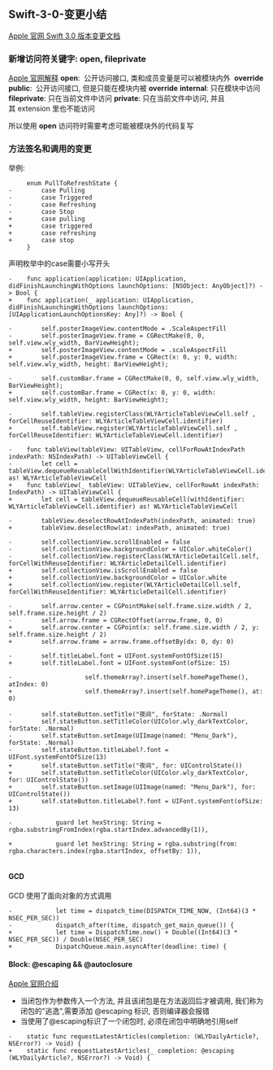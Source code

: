 ## Swift-3-0-变更小结
<!--more-->

[Apple 官网 Swift 3.0 版本变更文档](https://developer.apple.com/library/content/documentation/Swift/Conceptual/Swift_Programming_Language/RevisionHistory.html)
### 新增访问符关键字: open, fileprivate
[Apple 官网解释](https://developer.apple.com/library/content/documentation/Swift/Conceptual/Swift_Programming_Language/AccessControl.html#//apple_ref/doc/uid/TP40014097-CH41-ID3)
**open**:  公开访问接口, 类和成员变量是可以被模块内外  **override**
**public**:  公开访问接口, 但是只能在模块内被 **override**
**internal**: 只在模块中访问
**fileprivate**: 只在当前文件中访问
**private**: 只在当前文件中访问, 并且其 extension 里也不能访问

所以使用 **open** 访问符时需要考虑可能被模块外的代码复写

### 方法签名和调用的变更
举例:
```
     enum PullToRefreshState {
-        case Pulling
-        case Triggered
-        case Refreshing
-        case Stop
+        case pulling
+        case triggered
+        case refreshing
+        case stop
     }

```
声明枚举中的case需要小写开头
```
-    func application(application: UIApplication, didFinishLaunchingWithOptions launchOptions: [NSObject: AnyObject]?) -> Bool {
+    func application(_ application: UIApplication, didFinishLaunchingWithOptions launchOptions: [UIApplicationLaunchOptionsKey: Any]?) -> Bool {

```
```
-        self.posterImageView.contentMode = .ScaleAspectFill
-        self.posterImageView.frame = CGRectMake(0, 0, self.view.wly_width, BarViewHeight);
+        self.posterImageView.contentMode = .scaleAspectFill
+        self.posterImageView.frame = CGRect(x: 0, y: 0, width: self.view.wly_width, height: BarViewHeight);
```
```
-        self.customBar.frame = CGRectMake(0, 0, self.view.wly_width, BarViewHeight);
+        self.customBar.frame = CGRect(x: 0, y: 0, width: self.view.wly_width, height: BarViewHeight);

```
```
-        self.tableView.registerClass(WLYArticleTableViewCell.self , forCellReuseIdentifier: WLYArticleTableViewCell.identifier)
+        self.tableView.register(WLYArticleTableViewCell.self , forCellReuseIdentifier: WLYArticleTableViewCell.identifier)
```
```
-    func tableView(tableView: UITableView, cellForRowAtIndexPath indexPath: NSIndexPath) -> UITableViewCell {
-        let cell = tableView.dequeueReusableCellWithIdentifier(WLYArticleTableViewCell.identifier) as! WLYArticleTableViewCell
+    func tableView(_ tableView: UITableView, cellForRowAt indexPath: IndexPath) -> UITableViewCell {
+        let cell = tableView.dequeueReusableCell(withIdentifier: WLYArticleTableViewCell.identifier) as! WLYArticleTableViewCell

```
```
-        tableView.deselectRowAtIndexPath(indexPath, animated: true)
+        tableView.deselectRow(at: indexPath, animated: true)
```
```
-        self.collectionView.scrollEnabled = false
-        self.collectionView.backgroundColor = UIColor.whiteColor()
-        self.collectionView.registerClass(WLYArticleDetailCell.self, forCellWithReuseIdentifier: WLYArticleDetailCell.identifier)
+        self.collectionView.isScrollEnabled = false
+        self.collectionView.backgroundColor = UIColor.white
+        self.collectionView.register(WLYArticleDetailCell.self, forCellWithReuseIdentifier: WLYArticleDetailCell.identifier)
```
```
-        self.arrow.center = CGPointMake(self.frame.size.width / 2, self.frame.size.height / 2)
-        self.arrow.frame = CGRectOffset(arrow.frame, 0, 0)
+        self.arrow.center = CGPoint(x: self.frame.size.width / 2, y: self.frame.size.height / 2)
+        self.arrow.frame = arrow.frame.offsetBy(dx: 0, dy: 0)

```
```
-        self.titleLabel.font = UIFont.systemFontOfSize(15)
+        self.titleLabel.font = UIFont.systemFont(ofSize: 15)

```
```
-                    self.themeArray?.insert(self.homePageTheme(), atIndex: 0)
+                    self.themeArray?.insert(self.homePageTheme(), at: 0)
```
```
-        self.stateButton.setTitle("夜间", forState: .Normal)
-        self.stateButton.setTitleColor(UIColor.wly_darkTextColor, forState: .Normal)
-        self.stateButton.setImage(UIImage(named: "Menu_Dark"), forState: .Normal)
-        self.stateButton.titleLabel?.font = UIFont.systemFontOfSize(13)
+        self.stateButton.setTitle("夜间", for: UIControlState())
+        self.stateButton.setTitleColor(UIColor.wly_darkTextColor, for: UIControlState())
+        self.stateButton.setImage(UIImage(named: "Menu_Dark"), for: UIControlState())
+        self.stateButton.titleLabel?.font = UIFont.systemFont(ofSize: 13)

```
```
-            guard let hexString: String = rgba.substringFromIndex(rgba.startIndex.advancedBy(1)),

+            guard let hexString: String = rgba.substring(from: rgba.characters.index(rgba.startIndex, offsetBy: 1)),


```
#### GCD
GCD 使用了面向对象的方式调用
```
-            let time = dispatch_time(DISPATCH_TIME_NOW, (Int64)(3 * NSEC_PER_SEC))
-            dispatch_after(time, dispatch_get_main_queue()) {
+            let time = DispatchTime.now() + Double((Int64)(3 * NSEC_PER_SEC)) / Double(NSEC_PER_SEC)
+            DispatchQueue.main.asyncAfter(deadline: time) {
```

#### Block: @escaping && @autoclosure
[Apple 官网介绍](https://developer.apple.com/library/content/documentation/Swift/Conceptual/Swift_Programming_Language/Closures.html#//apple_ref/doc/uid/TP40014097-CH11-ID546)

* 当闭包作为参数传入一个方法, 并且该闭包是在方法返回后才被调用, 我们称为闭包的"逃逸",需要添加 @escaping 标识, 否则编译器会报错
* 当使用了@escaping标识了一个闭包时, 必须在闭包中明确地引用self

```
-    static func requestLatestArticles(completion: (WLYDailyArticle?, NSError?) -> Void) {
+    static func requestLatestArticles(_ completion: @escaping (WLYDailyArticle?, NSError?) -> Void) {
```
